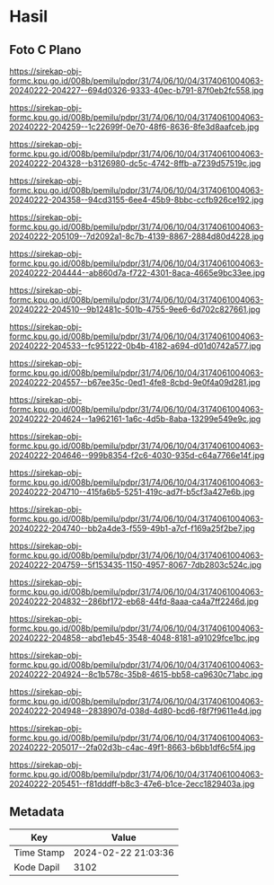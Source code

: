 # Hasil

## Foto C Plano

https://sirekap-obj-formc.kpu.go.id/008b/pemilu/pdpr/31/74/06/10/04/3174061004063-20240222-204227--694d0326-9333-40ec-b791-87f0eb2fc558.jpg

https://sirekap-obj-formc.kpu.go.id/008b/pemilu/pdpr/31/74/06/10/04/3174061004063-20240222-204259--1c22699f-0e70-48f6-8636-8fe3d8aafceb.jpg

https://sirekap-obj-formc.kpu.go.id/008b/pemilu/pdpr/31/74/06/10/04/3174061004063-20240222-204328--b3126980-dc5c-4742-8ffb-a7239d57519c.jpg

https://sirekap-obj-formc.kpu.go.id/008b/pemilu/pdpr/31/74/06/10/04/3174061004063-20240222-204358--94cd3155-6ee4-45b9-8bbc-ccfb926ce192.jpg

https://sirekap-obj-formc.kpu.go.id/008b/pemilu/pdpr/31/74/06/10/04/3174061004063-20240222-205109--7d2092a1-8c7b-4139-8867-2884d80d4228.jpg

https://sirekap-obj-formc.kpu.go.id/008b/pemilu/pdpr/31/74/06/10/04/3174061004063-20240222-204444--ab860d7a-f722-4301-8aca-4665e9bc33ee.jpg

https://sirekap-obj-formc.kpu.go.id/008b/pemilu/pdpr/31/74/06/10/04/3174061004063-20240222-204510--9b12481c-501b-4755-9ee6-6d702c827661.jpg

https://sirekap-obj-formc.kpu.go.id/008b/pemilu/pdpr/31/74/06/10/04/3174061004063-20240222-204533--fc951222-0b4b-4182-a694-d01d0742a577.jpg

https://sirekap-obj-formc.kpu.go.id/008b/pemilu/pdpr/31/74/06/10/04/3174061004063-20240222-204557--b67ee35c-0ed1-4fe8-8cbd-9e0f4a09d281.jpg

https://sirekap-obj-formc.kpu.go.id/008b/pemilu/pdpr/31/74/06/10/04/3174061004063-20240222-204624--1a962161-1a6c-4d5b-8aba-13299e549e9c.jpg

https://sirekap-obj-formc.kpu.go.id/008b/pemilu/pdpr/31/74/06/10/04/3174061004063-20240222-204646--999b8354-f2c6-4030-935d-c64a7766e14f.jpg

https://sirekap-obj-formc.kpu.go.id/008b/pemilu/pdpr/31/74/06/10/04/3174061004063-20240222-204710--415fa6b5-5251-419c-ad7f-b5cf3a427e6b.jpg

https://sirekap-obj-formc.kpu.go.id/008b/pemilu/pdpr/31/74/06/10/04/3174061004063-20240222-204740--bb2a4de3-f559-49b1-a7cf-f169a25f2be7.jpg

https://sirekap-obj-formc.kpu.go.id/008b/pemilu/pdpr/31/74/06/10/04/3174061004063-20240222-204759--5f153435-1150-4957-8067-7db2803c524c.jpg

https://sirekap-obj-formc.kpu.go.id/008b/pemilu/pdpr/31/74/06/10/04/3174061004063-20240222-204832--286bf172-eb68-44fd-8aaa-ca4a7ff2246d.jpg

https://sirekap-obj-formc.kpu.go.id/008b/pemilu/pdpr/31/74/06/10/04/3174061004063-20240222-204858--abd1eb45-3548-4048-8181-a91029fce1bc.jpg

https://sirekap-obj-formc.kpu.go.id/008b/pemilu/pdpr/31/74/06/10/04/3174061004063-20240222-204924--8c1b578c-35b8-4615-bb58-ca9630c71abc.jpg

https://sirekap-obj-formc.kpu.go.id/008b/pemilu/pdpr/31/74/06/10/04/3174061004063-20240222-204948--2838907d-038d-4d80-bcd6-f8f7f9611e4d.jpg

https://sirekap-obj-formc.kpu.go.id/008b/pemilu/pdpr/31/74/06/10/04/3174061004063-20240222-205017--2fa02d3b-c4ac-49f1-8663-b6bb1df6c5f4.jpg

https://sirekap-obj-formc.kpu.go.id/008b/pemilu/pdpr/31/74/06/10/04/3174061004063-20240222-205451--f81dddff-b8c3-47e6-b1ce-2ecc1829403a.jpg


## Metadata

| Key        | Value               |
| ---------- | ------------------- |
| Time Stamp | 2024-02-22 21:03:36 |
| Kode Dapil | 3102                |



